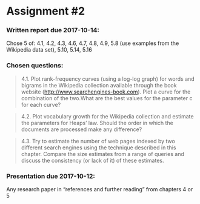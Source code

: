 # Assignment #2

### Written report due 2017-10-14:

Chose 5 of: 4.1, 4.2, 4.3, 4.6, 4.7, 4.8, 4.9, 5.8 (use examples from the Wikipedia data set), 5.10, 5.14, 5.16

### Chosen questions:

> 4.1. Plot rank-frequency curves (using a log-log graph) for words and bigrams in
the Wikipedia collection available through the book website (http://www.searchengines-book.com).
Plot a curve for the combination of the two.What are the best
values for the parameter c for each curve?

> 4.2. Plot vocabulary growth for the Wikipedia collection and estimate the parameters
for Heaps’ law. Should the order in which the documents are processed
make any difference?

> 4.3. Try to estimate the number of web pages indexed by two different search engines
using the technique described in this chapter. Compare the size estimates
from a range of queries and discuss the consistency (or lack of it) of these estimates.

### Presentation due 2017-10-12:

Any research paper in “references and further reading” from chapters 4 or 5
